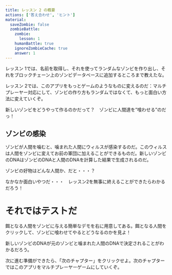```yaml
---
title: レッスン 2 の概要
actions: ['答え合わせ', 'ヒント']
material:
  saveZombie: false
  zombieBattle:
    zombie:
      lesson: 1
    humanBattle: true
    ignoreZombieCache: true
    answer: 1
---
```


レッスン 1では、名前を取得し、それを使ってランダムなゾンビを作り出し、それをブロックチェーン上のゾンビデータベースに追加するところまで教えたな。

レッスン 2では、このアプリをもっとゲームのようなものに変えるのだ：マルチプレーヤー対応にして、ゾンビの作り方もランダムではなくて、もっと面白い方法に変えていくぞ。

新しいゾンビをどうやって作るのかだって？　ゾンビに人間達を”喰わせる”のだっ！

## ゾンビの感染

ゾンビが人間を噛むと、噛まれた人間にウィルスが感染するのだ。このウィルスは人間をゾンビに変えてお前の軍団に加えることができるものだ。新しいゾンビのDNAはゾンビのDNAと人間のDNAを計算した結果で生成されるのだ。

ゾンビの好物はどんな人間か、だと・・・？

なかなか面白いやつだ・・・　レッスン2を無事に終えることができたらわかるだろう！

# それではテストだ
餌となる人間をゾンビに与える簡単なデモを右に用意してある。餌となる人間をクリックして、ゾンビに喰わせてやるとどうなるのかを見よ！

新しいゾンビのDNAが元のゾンビと噛まれた人間のDNAで決定されることがわかるだろう。

次に進む準備ができたら、「次のチャプター」をクリックせよ。次のチャプターではこのアプリをマルチプレーヤーゲームにしていくぞ。
